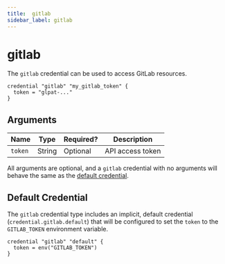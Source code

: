 ```yaml
---
title:  gitlab
sidebar_label: gitlab
---
```


# gitlab

The `gitlab` credential can be used to access GitLab resources.

```hcl
credential "gitlab" "my_gitlab_token" {
  token = "glpat-..."
}
```

## Arguments

| Name            | Type    | Required?| Description
|-----------------|---------|----------|-------------------
| `token`  |  String | Optional | API access token

All arguments are optional, and a `gitlab` credential with no arguments will behave the same as the [default credential](#default-credential).

## Default Credential

The `gitlab` credential type includes an implicit, default credential (`credential.gitlab.default`) that will be configured to set the `token` to the `GITLAB_TOKEN` environment variable.

```hcl
credential "gitlab" "default" {
  token = env("GITLAB_TOKEN")
}
```
